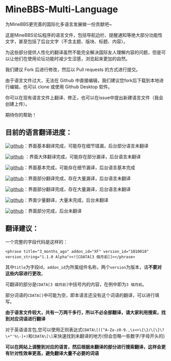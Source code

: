 # MineBBS-Multi-Language

为MineBBS更完善的国际化多语言发展做一份贡献吧~

这是MineBBS论坛程序的语言文件，包括导航边栏、提醒通知等绝大部分功能性文字，甚至包括了后台文字（不含主题、版块、标题、内容）。

为这些部分提供人性化的翻译虽然不能完全解决国际友人理解内容的问题，但是可以让他们在使用论坛功能时减少生涩感，浏览起来更加的自然。

我们建议 Fork 后进行修改，然后以 Pull requests 的方式进行提交。

由于语言文件过大，无法在 Github 中直接编辑，我们建议您fork后下载到本地进行编辑，也可以 clone 或使用 Github Desktop 软件。

你可以在现有语言文件上翻译、修正，也可以在issue中提出新建语言文件（我会创建上传）。

期待你的帮助！

## 目前的语言翻译进度：

[![github](https://img.shields.io/badge/简体中文-95%25-brown)](https://github.com/McShare/MineBBS-Multi-Language/blob/main/language-%E7%AE%80%E4%BD%93%E4%B8%AD%E6%96%87%EF%BC%88zh-CHS%EF%BC%89.xml)：界面基本翻译完成，可能存在细节错漏，后台部分语言未翻译

[![github](https://img.shields.io/badge/繁體中文-76%25-red)](https://github.com/McShare/MineBBS-Multi-Language/blob/main/language-%E7%B9%81%E9%AB%94%E4%B8%AD%E6%96%87%EF%BC%88zh-CHT%EF%BC%89.xml) ：界面大体翻译完成，可能存在部分漏译，后台语言未翻译

[![github](https://img.shields.io/badge/English-99%25-blue)](https://github.com/McShare/MineBBS-Multi-Language/blob/main/language-English-(EN).xml)：界面基本完成，可能存在细节漏译，后台语言基本完成

[![github](https://img.shields.io/badge/العربية-33%31-green)](https://github.com/McShare/MineBBS-Multi-Language/blob/main/language-alyrbi%D8%A9%EF%BC%88AR%EF%BC%89.xml)：界面部分翻译完成，存在大量漏译，后台语言未翻译 

[![github](https://img.shields.io/badge/Русский-37%25-white)](https://github.com/McShare/MineBBS-Multi-Language/blob/main/language-Russkij-(RU).xml)：界面部分翻译完成，存在大量漏译，后台语言未翻译

[![github](https://img.shields.io/badge/日本語-3%25-pink)](https://github.com/McShare/MineBBS-Multi-Language/blob/main/language-%E6%97%A5%E6%9C%AC%E8%AA%9E%EF%BC%88JP%EF%BC%89.xml)：界面少量翻译，大量未完成，后台未翻译

[![github](https://img.shields.io/badge/Ti%E1%BA%BFng--Vi%E1%BB%87t-24%25-yellow)](https://github.com/McShare/MineBBS-Multi-Language/blob/main/language-Ti%E1%BA%BFng-Vi%E1%BB%87t-(VI).xml)：界面部分完成，后台未翻译

## 翻译建议：

一个完整的字段代码是这样的：

`<phrase title="3_months_ago" addon_id="XF" version_id="1010010" version_string="1.1.0 Alpha"><![CDATA[3 個月前]]></phrase>`

其中`title`为字段id，`addon_id`为所属组件名称，两个`version`为版本，请**不要对这些内容进行更改**。

可翻译的部分是`CDATA[3 個月前]`中括号内的内容，在例中即为`3 個月前`。

部分词语的`CDATA[]`中可能为空，即本语言还没有这个词语的翻译，可以进行填写。

**由于语言文件较大，共有一万两千多行，所以不必全部翻译，请大家利用搜索，找到对应词语进行翻译**

对于英语语言包,您可以使用正则表达式`CDATA\[([^A-Za-z0-9.,\s<>\{\}/\[\]\?\+"'%\-]+)`和`CDATA\[\]`来快速找到未翻译的地方(但会忽略一些数字/字母开头的)

**可以在网站上调整到对应的语言，然后根据未翻译的部分进行搜索翻译，这样会更有针对性效率更高，避免翻译大量不必要的词语**
